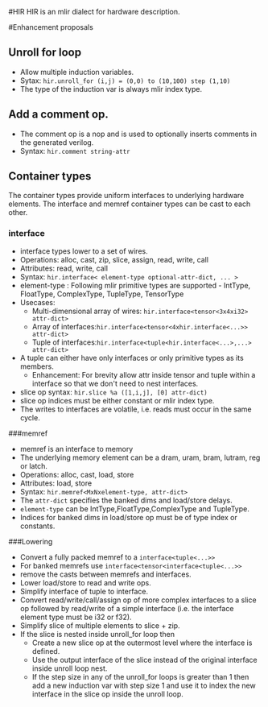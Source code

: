 #HIR
HIR is an mlir dialect for hardware description.

#Enhancement proposals 

## Unroll for loop
* Allow multiple induction variables. 
* Sytax: `hir.unroll_for (i,j) = (0,0) to (10,100) step (1,10)`
* The type of the induction var is always mlir index type.

## Add a comment op.
* The comment op is a nop and is used to optionally inserts comments in the 
    generated verilog.
* Syntax: `hir.comment string-attr` 

## Container types
The container types provide uniform interfaces to underlying hardware elements.
The interface and memref container types can be cast to each other.

### interface 
* interface types lower to a set of wires.
* Operations: alloc, cast, zip, slice, assign, read, write, call
* Attributes: read, write, call
* Syntax: `hir.interface< element-type optional-attr-dict, ... >`
* element-type : Following mlir primitive types are supported - IntType,
    FloatType, ComplexType, TupleType, TensorType
* Usecases:
  - Multi-dimensional array of wires: `hir.interface<tensor<3x4xi32> attr-dict>`
  - Array of interfaces:`hir.interface<tensor<4xhir.interface<...>> attr-dict>`
  - Tuple of interfaces:`hir.interface<tuple<hir.interface<...>,...> attr-dict>`
* A tuple can either have only interfaces or only primitive types as its members.
  - Enhancement: For brevity allow attr inside tensor and tuple within a 
      interface so that we don't need to nest interfaces.
* slice op syntax: `hir.slice %a ([1,i,j], [0] attr-dict)`
* slice op indices must be either constant or mlir index type.
* The writes to interfaces are volatile, i.e. reads must occur in the same 
    cycle.

###memref
* memref is an interface to memory
* The underlying memory element can be a dram, uram, bram, lutram, reg or latch.
* Operations: alloc, cast, load, store
* Attributes: load, store
* Syntax: `hir.memref<MxNxelement-type, attr-dict>`
* The `attr-dict` specifies the banked dims and load/store delays.
* `element-type` can be IntType,FloatType,ComplexType and TupleType.
* Indices for banked dims in load/store op must be of type index or constants.

###Lowering
* Convert a fully packed memref to a `interface<tuple<...>>`
* For banked memrefs use `interface<tensor<interface<tuple<...>>`
* remove the casts between memrefs and interfaces.
* Lower load/store to read and write ops.
* Simplify interface of tuple to interface.
* Convert read/write/call/assign op of more complex interfaces to a slice op 
    followed by read/write of a simple interface (i.e. the interface element 
    type must be i32 or f32).
* Simplify slice of multiple elements to slice + zip.
* If the slice is nested inside unroll_for loop then
  - Create a new slice op at the outermost level where the interface is defined.
  - Use the output interface of the slice instead of the original interface
      inside unroll loop nest.
  - If the step size in any of the unroll_for loops is greater than 1 then add a
      new induction var with step size 1 and use it to index the new interface 
      in the slice op inside the unroll loop.
